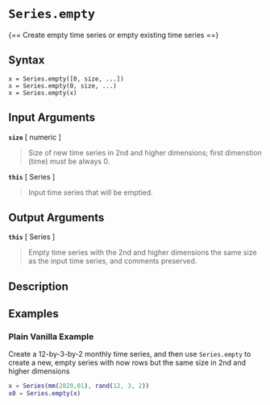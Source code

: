 # `Series.empty`

{== Create empty time series or empty existing time series ==}


## Syntax

    x = Series.empty([0, size, ...])
    x = Series.empty(0, size, ...)
    x = Series.empty(x)


## Input Arguments

__`size`__ [ numeric ] 
> 
> Size of new time series in 2nd and higher
> dimensions; first dimenstion (time) must be always 0.
> 

__`this`__ [ Series ] 
> 
> Input time series that will be emptied.
> 

## Output Arguments

__`this`__ [ Series ] 
> 
> Empty time series with the 2nd and higher
> dimensions the same size as the input time series, and comments
> preserved.
> 

## Description


## Examples

### Plain Vanilla Example

Create a 12-by-3-by-2 monthly time series, and then use `Series.empty` to
create a new, empty series with now rows but the same size in 2nd and
higher dimensions

```matlab
x = Series(mm(2020,01), rand(12, 3, 2))
x0 = Series.empty(x)
```

